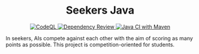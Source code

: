 <h1 align="center">Seekers Java</h1>

<p align="center">
    <a href="https://github.com/seekers-dev/seekers-java/actions/workflows/codeql.yml">
        <img src="https://github.com/seekers-dev/seekers-java/actions/workflows/codeql.yml/badge.svg" alt="CodeQL">
    </a>
    <a href="https://github.com/seekers-dev/seekers-java/actions/workflows/dependency-review.yml">
        <img src="https://github.com/seekers-dev/seekers-java/actions/workflows/dependency-review.yml/badge.svg" alt="Dependency Review">
    </a>
    <a href="https://github.com/seekers-dev/seekers-java/actions/workflows/maven.yml">
        <img src="https://github.com/seekers-dev/seekers-java/actions/workflows/maven.yml/badge.svg" alt="Java CI with Maven">
    </a>
</p>

In seekers, AIs compete against each other with the aim of scoring as many points as possible. This project is competition-oriented for students.

